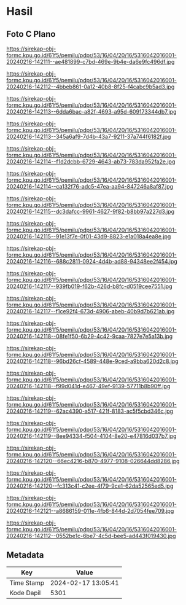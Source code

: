 # Hasil

## Foto C Plano

https://sirekap-obj-formc.kpu.go.id/61f5/pemilu/pdpr/53/16/04/20/16/5316042016001-20240216-142111--ae481899-c7bd-469e-9b4e-da6e9fc496df.jpg

https://sirekap-obj-formc.kpu.go.id/61f5/pemilu/pdpr/53/16/04/20/16/5316042016001-20240216-142112--4bbeb861-0a12-40b8-8f25-f4cabc9b5ad3.jpg

https://sirekap-obj-formc.kpu.go.id/61f5/pemilu/pdpr/53/16/04/20/16/5316042016001-20240216-142113--6dda6bac-a82f-4693-a95d-609173344db7.jpg

https://sirekap-obj-formc.kpu.go.id/61f5/pemilu/pdpr/53/16/04/20/16/5316042016001-20240216-142113--345a6af9-7d4b-43a7-9211-37a744f6182f.jpg

https://sirekap-obj-formc.kpu.go.id/61f5/pemilu/pdpr/53/16/04/20/16/5316042016001-20240216-142114--f1d2dcbb-6729-4643-ab73-783da952fa2e.jpg

https://sirekap-obj-formc.kpu.go.id/61f5/pemilu/pdpr/53/16/04/20/16/5316042016001-20240216-142114--ca132f76-adc5-47ea-aa94-847246a8af87.jpg

https://sirekap-obj-formc.kpu.go.id/61f5/pemilu/pdpr/53/16/04/20/16/5316042016001-20240216-142115--dc3dafcc-9961-4627-9f82-b8bb97a227d3.jpg

https://sirekap-obj-formc.kpu.go.id/61f5/pemilu/pdpr/53/16/04/20/16/5316042016001-20240216-142115--91e13f7e-0f01-43d9-8823-e1a018a4ea8e.jpg

https://sirekap-obj-formc.kpu.go.id/61f5/pemilu/pdpr/53/16/04/20/16/5316042016001-20240216-142116--688c2811-0924-4d4b-ad88-94348ee2f454.jpg

https://sirekap-obj-formc.kpu.go.id/61f5/pemilu/pdpr/53/16/04/20/16/5316042016001-20240216-142117--939fb019-f62b-426d-b8fc-d0519cee7551.jpg

https://sirekap-obj-formc.kpu.go.id/61f5/pemilu/pdpr/53/16/04/20/16/5316042016001-20240216-142117--f1ce92f4-673d-4906-abeb-40b9d7b621ab.jpg

https://sirekap-obj-formc.kpu.go.id/61f5/pemilu/pdpr/53/16/04/20/16/5316042016001-20240216-142118--08fe1f50-6b29-4c42-9caa-7827e7e5a13b.jpg

https://sirekap-obj-formc.kpu.go.id/61f5/pemilu/pdpr/53/16/04/20/16/5316042016001-20240216-142118--96bd26cf-4589-448e-9ced-a9bba620d2c8.jpg

https://sirekap-obj-formc.kpu.go.id/61f5/pemilu/pdpr/53/16/04/20/16/5316042016001-20240216-142118--f99d041d-e467-49ef-9139-57711b8b90ff.jpg

https://sirekap-obj-formc.kpu.go.id/61f5/pemilu/pdpr/53/16/04/20/16/5316042016001-20240216-142119--62ac4390-a517-421f-8183-ac5f5cbd346c.jpg

https://sirekap-obj-formc.kpu.go.id/61f5/pemilu/pdpr/53/16/04/20/16/5316042016001-20240216-142119--8ee94334-f504-4104-8e20-e47816d037b7.jpg

https://sirekap-obj-formc.kpu.go.id/61f5/pemilu/pdpr/53/16/04/20/16/5316042016001-20240216-142120--66ec4216-b870-4977-9108-026644dd8286.jpg

https://sirekap-obj-formc.kpu.go.id/61f5/pemilu/pdpr/53/16/04/20/16/5316042016001-20240216-142120--fc313c41-c2ee-4f79-9ce1-62da52565ed5.jpg

https://sirekap-obj-formc.kpu.go.id/61f5/pemilu/pdpr/53/16/04/20/16/5316042016001-20240216-142121--a8686159-011e-4fb6-844d-2d7054fee709.jpg

https://sirekap-obj-formc.kpu.go.id/61f5/pemilu/pdpr/53/16/04/20/16/5316042016001-20240216-142112--0552be1c-6be7-4c5d-bee5-ad443f019430.jpg


## Metadata

| Key        | Value               |
| ---------- | ------------------- |
| Time Stamp | 2024-02-17 13:05:41 |
| Kode Dapil | 5301                |



